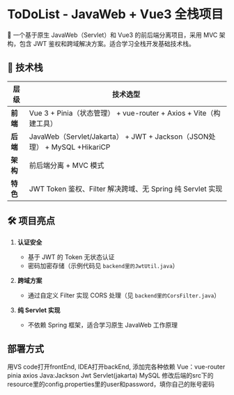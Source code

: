 # ToDoList - JavaWeb + Vue3 全栈项目

🚀 一个基于原生 JavaWeb（Servlet）和 Vue3 的前后端分离项目，采用 MVC 架构，包含 JWT 鉴权和跨域解决方案。适合学习全栈开发基础技术栈。

## 🌟 技术栈

| 层级       | 技术选型                                                                 |
|------------|-------------------------------------------------------------------------|
| **前端**   | Vue 3 + Pinia（状态管理） + vue-router + Axios + Vite（构建工具）          |
| **后端**   | JavaWeb（Servlet/Jakarta） + JWT + Jackson（JSON处理） + MySQL +HikariCP  |
| **架构**   | 前后端分离 + MVC 模式                                                     |
| **特色**   | JWT Token 鉴权、Filter 解决跨域、无 Spring 纯 Servlet 实现                 |

## 🛠️ 项目亮点

1. **认证安全**  
   - 基于 JWT 的 Token 无状态认证
   - 密码加密存储（示例代码见 `backend里的JwtUtil.java`）

2. **跨域方案**  
   - 通过自定义 Filter 实现 CORS 处理（见 `backend里的CorsFilter.java`）

3. **纯 Servlet 实现**  
   - 不依赖 Spring 框架，适合学习原生 JavaWeb 工作原理

## 部署方式

用VS code打开frontEnd, IDEA打开backEnd, 添加完各种依赖
Vue：vue-router pinia axios
Java:Jackson Jwt Servlet(jakarta) MySQL
修改后端的src下的resource里的config.properties里的user和password，填你自己的账号密码